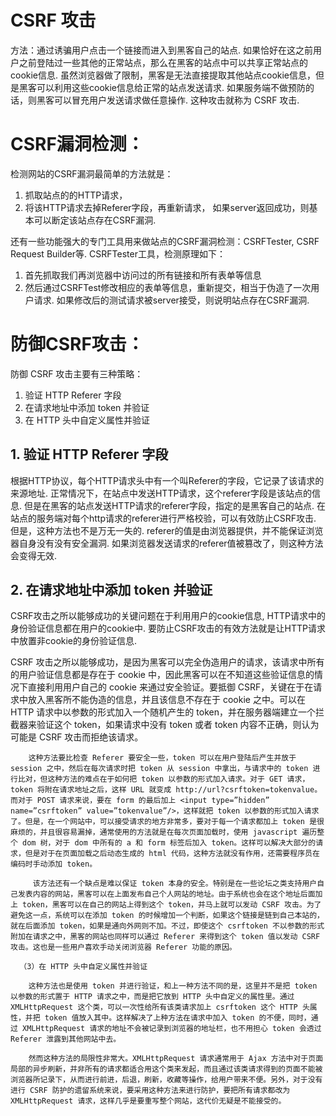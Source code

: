 # CSRF 攻击
方法：通过诱骗用户点击一个链接而进入到黑客自己的站点.
如果恰好在这之前用户之前登陆过一些其他的正常站点，那么在黑客的站点中可以共享正常站点的cookie信息. 
虽然浏览器做了限制，黑客是无法直接提取其他站点cookie信息，但是黑客可以利用这些cookie信息给正常的站点发送请求. 如果服务端不做预防的话，则黑客可以冒充用户发送请求做任意操作.
这种攻击就称为 CSRF 攻击.
 

# CSRF漏洞检测：
检测网站的CSRF漏洞最简单的方法就是：
1. 抓取站点的的HTTP请求，
2. 将该HTTP请求去掉Referer字段，再重新请求，
如果server返回成功，则基本可以断定该站点存在CSRF漏洞.

还有一些功能强大的专门工具用来做站点的CSRF漏洞检测：CSRFTester, CSRF Request Builder等.
CSRFTester工具，检测原理如下：
1. 首先抓取我们再浏览器中访问过的所有链接和所有表单等信息
2. 然后通过CSRFTest修改相应的表单等信息，重新提交，相当于伪造了一次用户请求.
如果修改后的测试请求被server接受，则说明站点存在CSRF漏洞.

# 防御CSRF攻击：
防御 CSRF 攻击主要有三种策略：
1. 验证 HTTP Referer 字段
2. 在请求地址中添加 token 并验证
3. 在 HTTP 头中自定义属性并验证

## 1. 验证 HTTP Referer 字段
根据HTTP协议，每个HTTP请求头中有一个叫Referer的字段，它记录了该请求的来源地址.
正常情况下，在站点中发送HTTP请求，这个referer字段是该站点的信息.
但是在黑客的站点发送HTTP请求的referer字段，指定的是黑客自己的站点.
在站点的服务端对每个http请求的referer进行严格校验，可以有效防止CSRF攻击.
但是，这种方法也不是万无一失的. referer的值是由浏览器提供，并不能保证浏览器自身没有没有安全漏洞.
如果浏览器发送请求的referer值被篡改了，则这种方法会变得无效.


## 2. 在请求地址中添加 token 并验证
CSRF攻击之所以能够成功的关键问题在于利用用户的cookie信息, HTTP请求中的身份验证信息都在用户的cookie中. 要防止CSRF攻击的有效方法就是让HTTP请求中放置非cookie的身份验证信息.


CSRF 攻击之所以能够成功，是因为黑客可以完全伪造用户的请求，该请求中所有的用户验证信息都是存在于 cookie 中，因此黑客可以在不知道这些验证信息的情况下直接利用用户自己的 cookie 来通过安全验证。要抵御 CSRF，关键在于在请求中放入黑客所不能伪造的信息，并且该信息不存在于 cookie 之中。可以在 HTTP 请求中以参数的形式加入一个随机产生的 token，并在服务器端建立一个拦截器来验证这个 token，如果请求中没有 token 或者 token 内容不正确，则认为可能是 CSRF 攻击而拒绝该请求。

        这种方法要比检查 Referer 要安全一些，token 可以在用户登陆后产生并放于 session 之中，然后在每次请求时把 token 从 session 中拿出，与请求中的 token 进行比对，但这种方法的难点在于如何把 token 以参数的形式加入请求。对于 GET 请求，token 将附在请求地址之后，这样 URL 就变成 http://url?csrftoken=tokenvalue。 而对于 POST 请求来说，要在 form 的最后加上 <input type=”hidden” name=”csrftoken” value=”tokenvalue”/>，这样就把 token 以参数的形式加入请求了。但是，在一个网站中，可以接受请求的地方非常多，要对于每一个请求都加上 token 是很麻烦的，并且很容易漏掉，通常使用的方法就是在每次页面加载时，使用 javascript 遍历整个 dom 树，对于 dom 中所有的 a 和 form 标签后加入 token。这样可以解决大部分的请求，但是对于在页面加载之后动态生成的 html 代码，这种方法就没有作用，还需要程序员在编码时手动添加 token。

         该方法还有一个缺点是难以保证 token 本身的安全。特别是在一些论坛之类支持用户自己发表内容的网站，黑客可以在上面发布自己个人网站的地址。由于系统也会在这个地址后面加上 token，黑客可以在自己的网站上得到这个 token，并马上就可以发动 CSRF 攻击。为了避免这一点，系统可以在添加 token 的时候增加一个判断，如果这个链接是链到自己本站的，就在后面添加 token，如果是通向外网则不加。不过，即使这个 csrftoken 不以参数的形式附加在请求之中，黑客的网站也同样可以通过 Referer 来得到这个 token 值以发动 CSRF 攻击。这也是一些用户喜欢手动关闭浏览器 Referer 功能的原因。

      （3）在 HTTP 头中自定义属性并验证

        这种方法也是使用 token 并进行验证，和上一种方法不同的是，这里并不是把 token 以参数的形式置于 HTTP 请求之中，而是把它放到 HTTP 头中自定义的属性里。通过 XMLHttpRequest 这个类，可以一次性给所有该类请求加上 csrftoken 这个 HTTP 头属性，并把 token 值放入其中。这样解决了上种方法在请求中加入 token 的不便，同时，通过 XMLHttpRequest 请求的地址不会被记录到浏览器的地址栏，也不用担心 token 会透过 Referer 泄露到其他网站中去。

        然而这种方法的局限性非常大。XMLHttpRequest 请求通常用于 Ajax 方法中对于页面局部的异步刷新，并非所有的请求都适合用这个类来发起，而且通过该类请求得到的页面不能被浏览器所记录下，从而进行前进，后退，刷新，收藏等操作，给用户带来不便。另外，对于没有进行 CSRF 防护的遗留系统来说，要采用这种方法来进行防护，要把所有请求都改为 XMLHttpRequest 请求，这样几乎是要重写整个网站，这代价无疑是不能接受的。